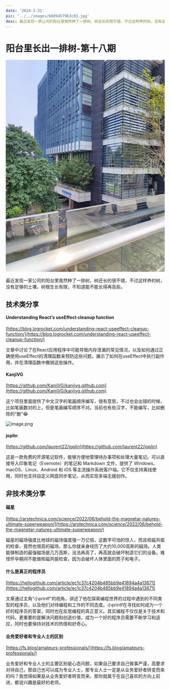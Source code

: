 ```yaml
---
date: '2024-3-31'
pic: '../../images/6609457963c03.jpg'
desc: 最近发现一家公司的阳台里竟然种了一排树，树还长的很不错，不过这样养的树，没有足够的土壤，树根生长有限，不知道能不能长得再高些。
---
```

# 阳台里长出一排树-第十八期

![image.png](../../images/6609457963c03.jpg)



最近发现一家公司的阳台里竟然种了一排树，树还长的很不错，不过这样养的树，没有足够的土壤，树根生长有限，不知道能不能长得再高些。


## 技术类分享



#### Understanding React’s useEffect cleanup function

[https://blog.logrocket.com/understanding-react-useeffect-cleanup-function/](https://blog.logrocket.com/understanding-react-useeffect-cleanup-function/)

文章中讨论了在React应用程序中可能导致内存泄漏的常见情况，以及如何通过正确使用useEffect的清理函数来预防这些问题，展示了如何在useEffect中执行副作用，并在清理函数中撤销这些操作。

 


#### KanjiVG

[https://github.com/KanjiVG/kanjivg.github.com](https://github.com/KanjiVG/kanjivg.github.com)

这个项目里面提供了中文汉字的笔画顺序编写，很有意思，不过也会出错的时候，比如笔画数对的上，但是笔画编写顺序不对。当前也有些汉字，不能编写，比如删除的“删”😂

![image.png](https://www.freeimg.cn/i/2024/03/31/6609468a17a29.jpg)



#### joplin

[https://github.com/laurent22/joplin](https://github.com/laurent22/joplin)

这是一款免费的开源笔记软件，能够方便地管理待办事项和处理大量笔记。可以直接导入印象笔记（Evernote）的笔记和 Markdown 文件，提供了 Windows、macOS、Linux、Android 和 iOS 等主流操作系统客户端。它不仅支持离线使用，同时也支持自定义网盘同步笔记，从而实现多端无缝创作。


## 非技术类分享

#### 磁星

[https://arstechnica.com/science/2022/06/behold-the-magnetar-natures-ultimate-superweapon/](https://arstechnica.com/science/2022/06/behold-the-magnetar-natures-ultimate-superweapon/)

磁星的磁场强度比地球的磁场强度强一万亿倍，这数字可怕的惊人，而且核磁共振的检查，竟然也很高的磁场，那么你就亲身经历了大约10,000高斯的磁场。人类能够制造的最强磁场是几万高斯，没法再高了，再高就会破坏制造它们的设备。难怪怀孕期间不能做核磁共振检查，因为会破坏人体里面的质子和电子。


#### 什么是真正的程序员

[https://hellogithub.com/article/ec1c37c4204b485bb9e41894a4a13671](https://hellogithub.com/article/ec1c37c4204b485bb9e41894a4a13671)

文章通过主角“小printf”的视角，讲述了他在探索编程世界的过程中遇到的不同类型的程序员，以及他们对待编程和工作的不同态度。小printf在寻找如何成为一个好的程序员的答案，同时也在反思编程的真正意义。其实编程不仅仅是关于技术和代码，更重要的是解决问题和创造价值，成为一个好的程序员需要不断学习和适应，同时也要保持对技术的热情和好奇心。


#### 业务爱好者和专业人士的区别

[https://fs.blog/amateurs-professionals/](https://fs.blog/amateurs-professionals/)

业务爱好和专业人士的主要区别是心态问题，如果自己要求自己做事严谨，高要求对待自己，那自己也可以成为专业人士，那专业人士一定是从业务爱好者转变而来的吗？我觉得如果是从业务爱好者转变而来，那你就属于在自己喜欢的方向上前进，都说兴趣是最好的老师。





